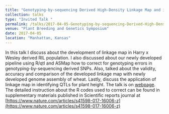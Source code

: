 ```yaml
---
title: "Genotyping-by-sequencing Derived High-Density Linkage Map and its Application to QTL Mapping of Flag Leaf Traits in Bread Wheat"
collection: talks
type: "Invited Talk "
permalink: /talks/2017-04-05-Genotyping-by-sequencing-Derived-High-Density-Linkage-Map-and-its-Application-to-QTL-Mapping-of-Flag-Leaf-Traits-in-Bread-Wheat
venue: "Plant Breeding and Genetics Symposium"
date: 2017-04-05
location: "Manhattan, Kansas"
---
```


In this talk I discuss about the development of linkage map in Harry x Wesley derived RIL population. I also discussed about our newly developed pipeline using R/qtl and ASMap how to correct for genotyping errors in genotyping-by-sequencing derived SNPs. Also, talked about the validity, accuracy and comparison of the developed linkage map with newly developed genome assembly of wheat. Lastly, discuss the application of linkage map in identifying QTLs for plant height.  The talk is on [webpage](https://www.k-state.edu/pbg/symposium2017/morning-session-ii.html). The detailed instruction about the R codes used to correct can be found in supplementary materials published in Scientific reports journal at [https://www.nature.com/articles/s41598-017-16006-z](https://www.nature.com/articles/s41598-017-16006-z)
